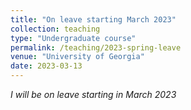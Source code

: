 ```yaml
---
title: "On leave starting March 2023"
collection: teaching
type: "Undergraduate course"
permalink: /teaching/2023-spring-leave
venue: "University of Georgia"
date: 2023-03-13
---
```


*I will be on leave starting in March 2023*
